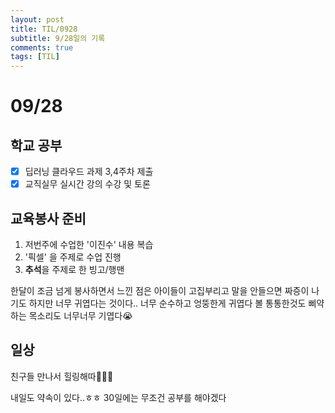 ```yaml
---
layout: post
title: TIL/0928
subtitle: 9/28일의 기록
comments: true
tags: [TIL]
---
```




# 09/28

## 학교 공부

- [x] 딥러닝 클라우드 과제 3,4주차 제출
- [x] 교직실무 실시간 강의 수강 및 토론 

## 교육봉사 준비

1. 저번주에 수업한 '이진수' 내용 복습
2. '픽셀' 을 주제로 수업 진행
3. **추석**을 주제로 한 빙고/행맨

한달이 조금 넘게 봉사하면서 느낀 점은 아이들이 고집부리고 말을 안들으면 짜증이 나기도 하지만 너무 귀엽다는 것이다.. 너무 순수하고 엉뚱한게 귀엽다 볼 통통한것도 삐약하는 목소리도 너무너무 기엽다😭

## 일상

친구들 만나서 힐링해따👩‍👩‍👦 

내일도 약속이 있다..ㅎㅎ 30일에는 무조건 공부를 해야겠다